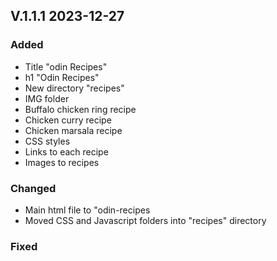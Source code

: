 ## V.1.1.1 2023-12-27

### Added
- Title "odin Recipes"
- h1 "Odin Recipes"
- New directory "recipes"
- IMG folder
- Buffalo chicken ring recipe
- Chicken curry recipe
- Chicken marsala recipe
- CSS styles
- Links to each recipe
- Images to recipes

### Changed
- Main html file to "odin-recipes
- Moved CSS and Javascript folders into "recipes" directory
### Fixed